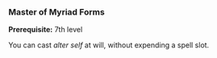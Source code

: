 ### Master of Myriad Forms
**Prerequisite:** 7th level

You can cast *alter self* at will, without expending a spell slot.
